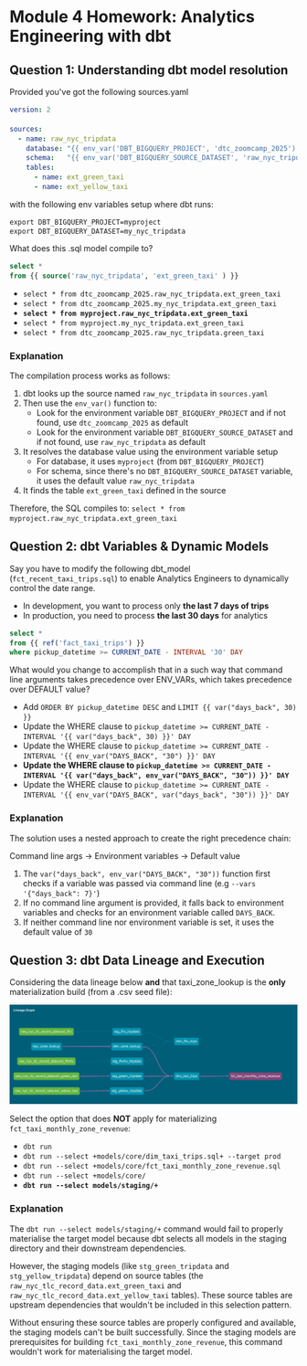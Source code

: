 # Module 4 Homework: Analytics Engineering with dbt

## Question 1: Understanding dbt model resolution
Provided you've got the following sources.yaml

```yaml
version: 2

sources:
  - name: raw_nyc_tripdata
    database: "{{ env_var('DBT_BIGQUERY_PROJECT', 'dtc_zoomcamp_2025') }}"
    schema:   "{{ env_var('DBT_BIGQUERY_SOURCE_DATASET', 'raw_nyc_tripdata') }}"
    tables:
      - name: ext_green_taxi
      - name: ext_yellow_taxi

```

with the following env variables setup where dbt runs:

```shell
export DBT_BIGQUERY_PROJECT=myproject
export DBT_BIGQUERY_DATASET=my_nyc_tripdata
```

What does this .sql model compile to?
```sql
select * 
from {{ source('raw_nyc_tripdata', 'ext_green_taxi' ) }}
```

- `select * from dtc_zoomcamp_2025.raw_nyc_tripdata.ext_green_taxi`
- `select * from dtc_zoomcamp_2025.my_nyc_tripdata.ext_green_taxi`
- **`select * from myproject.raw_nyc_tripdata.ext_green_taxi`**
- `select * from myproject.my_nyc_tripdata.ext_green_taxi`
- `select * from dtc_zoomcamp_2025.raw_nyc_tripdata.green_taxi`

### Explanation
The compilation process works as follows:
1. dbt looks up the source named `raw_nyc_tripdata` in `sources.yaml`
2. Then use the `env_var()` function to:
     - Look for the environment variable `DBT_BIGQUERY_PROJECT` and if not found, use `dtc_zoomcamp_2025` as default
     - Look for the environment variable `DBT_BIGQUERY_SOURCE_DATASET` and if not found, use `raw_nyc_tripdata` as default
3. It resolves the database value using the environment variable setup
    - For database, it uses `myproject` (from `DBT_BIGQUERY_PROJECT`)
    - For schema, since there's no `DBT_BIGQUERY_SOURCE_DATASET` variable, it uses the default value `raw_nyc_tripdata`
4. It finds the table `ext_green_taxi` defined in the source

Therefore, the SQL compiles to:
`select * from myproject.raw_nyc_tripdata.ext_green_taxi`

## Question 2: dbt Variables & Dynamic Models

Say you have to modify the following dbt_model (`fct_recent_taxi_trips.sql`) to enable Analytics Engineers to dynamically control the date range. 

- In development, you want to process only **the last 7 days of trips**
- In production, you need to process **the last 30 days** for analytics

```sql
select *
from {{ ref('fact_taxi_trips') }}
where pickup_datetime >= CURRENT_DATE - INTERVAL '30' DAY
```

What would you change to accomplish that in a such way that command line arguments takes precedence over ENV_VARs, which takes precedence over DEFAULT value?

- Add `ORDER BY pickup_datetime DESC` and `LIMIT {{ var("days_back", 30) }}`
- Update the WHERE clause to `pickup_datetime >= CURRENT_DATE - INTERVAL '{{ var("days_back", 30) }}' DAY`
- Update the WHERE clause to `pickup_datetime >= CURRENT_DATE - INTERVAL '{{ env_var("DAYS_BACK", "30") }}' DAY`
- **Update the WHERE clause to `pickup_datetime >= CURRENT_DATE - INTERVAL '{{ var("days_back", env_var("DAYS_BACK", "30")) }}' DAY`**
- Update the WHERE clause to `pickup_datetime >= CURRENT_DATE - INTERVAL '{{ env_var("DAYS_BACK", var("days_back", "30")) }}' DAY`

### Explanation
The solution uses a nested approach to create the right precedence chain:

Command line args → Environment variables → Default value
1. The `var("days_back", env_var("DAYS_BACK", "30"))` function first checks if a variable was passed via command line (e.g `--vars '{"days_back": 7}'`)
2. If no command line argument is provided, it falls back to environment variables and checks for an environment variable called `DAYS_BACK`.
3. If neither command line nor environment variable is set, it uses the default value of `30`


## Question 3: dbt Data Lineage and Execution

Considering the data lineage below **and** that taxi_zone_lookup is the **only** materialization build (from a .csv seed file):

![image](https://raw.githubusercontent.com/DataTalksClub/data-engineering-zoomcamp/refs/heads/main/cohorts/2025/04-analytics-engineering/homework_q2.png)

Select the option that does **NOT** apply for materializing `fct_taxi_monthly_zone_revenue`:

- `dbt run`
- `dbt run --select +models/core/dim_taxi_trips.sql+ --target prod`
- `dbt run --select +models/core/fct_taxi_monthly_zone_revenue.sql`
- `dbt run --select +models/core/`
- **`dbt run --select models/staging/+`**

### Explanation

The `dbt run --select models/staging/+` command would fail to properly materialise the target model because dbt selects all models in the staging directory and their downstream dependencies.

However, the staging models (like `stg_green_tripdata` and `stg_yellow_tripdata`) depend on source tables (the `raw_nyc_tlc_record_data.ext_green_taxi` and `raw_nyc_tlc_record_data.ext_yellow_taxi` tables). These source tables are upstream dependencies that wouldn't be included in this selection pattern. 

Without ensuring these source tables are properly configured and available, the staging models can't be built successfully. Since the staging models are prerequisites for building `fct_taxi_monthly_zone_revenue`, this command wouldn't work for materialising the target model.
